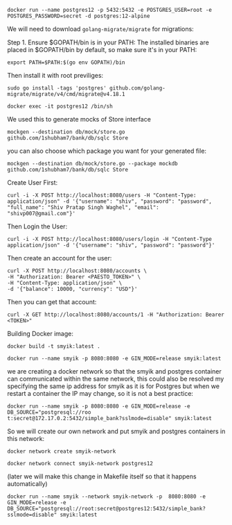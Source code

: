```
docker run --name postgres12 -p 5432:5432 -e POSTGRES_USER=root -e  POSTGRES_PASSWORD=secret -d postgres:12-alpine
```

We will need to download `golang-migrate/migrate` for migrations:

Step 1. Ensure $GOPATH/bin is in your PATH: The installed binaries are placed in $GOPATH/bin by default, so make sure it's in your PATH:
```
export PATH=$PATH:$(go env GOPATH)/bin
```

Then install it with root previliges:
```
sudo go install -tags 'postgres' github.com/golang-migrate/migrate/v4/cmd/migrate@v4.18.1

```  

```
docker exec -it postgres12 /bin/sh
```

We used this to generate mocks of Store interface

```
mockgen --destination db/mock/store.go github.com/1shubham7/bank/db/sqlc Store
```

you can also choose which package you want for your generated file:

```
mockgen --destination db/mock/store.go --package mockdb  github.com/1shubham7/bank/db/sqlc Store
```





Create User First:

```
curl -i -X POST http://localhost:8080/users -H "Content-Type: application/json" -d '{"username": "shiv", "password": "password", "full_name": "Shiv Pratap Singh Waghel", "email": "shivp007@gmail.com"}'
```

Then Login the User:

```
curl -i -X POST http://localhost:8080/users/login -H "Content-Type application/json" -d '{"username": "shiv", "password": "password"}'
```

Then create an account for the user:

```
curl -X POST http://localhost:8080/accounts \
-H "Authorization: Bearer <PAESTO_TOKEN>" \
-H "Content-Type: application/json" \
-d '{"balance": 10000, "currency": "USD"}'
```

Then you can get that account:

```
curl -X GET http://localhost:8080/accounts/1 -H "Authorization: Bearer <TOKEN>"
```







Building Docker image:

```
docker build -t smyik:latest .
```

```
docker run --name smyik -p 8080:8080 -e GIN_MODE=release smyik:latest
```

we are creating a docker network so that the smyik and postgres container can communicated within the same network, this could also be resolved my specifying the same ip address for smyik as it is for Postgres but when we restart a container the IP may change, so it is not a  best practice:

```
docker run --name smyik -p 8080:8080 -e GIN_MODE=release -e DB_SOURCE="postgresql://roo
t:secret@172.17.0.2:5432/simple_bank?sslmode=disable" smyik:latest
```

So we will create our own network and put smyik and postgres containers in this network:

```
docker network create smyik-network
```

```
docker network connect smyik-network postgres12
```

(later we will make this change in Makefile itself so that it happens automatically)

```
docker run --name smyik --network smyik-network -p  8080:8080 -e GIN_MODE=release -e DB_SOURCE="postgresql://root:secret@postgres12:5432/simple_bank?sslmode=disable" smyik:latest
```

